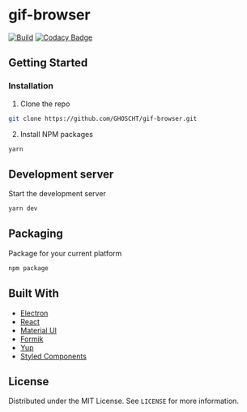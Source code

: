 # gif-browser

[![Build](https://github.com/GHOSCHT/gif-viewer/workflows/Build/badge.svg)](https://github.com/GHOSCHT/gif-viewer/actions?query=workflow%3ABuild)
[![Codacy Badge](https://app.codacy.com/project/badge/Grade/c2a6bc2d11984346a1444c98074da658)](https://www.codacy.com/manual/GHOSCHT/gif-browser?utm_source=github.com&utm_medium=referral&utm_content=GHOSCHT/gif-browser&utm_campaign=Badge_Grade)

## Getting Started

### Installation

1.  Clone the repo

```sh
git clone https://github.com/GHOSCHT/gif-browser.git
```

2.  Install NPM packages

```sh
yarn
```

## Development server

Start the development server

```sh
yarn dev
```

## Packaging

Package for your current platform

```sh
npm package
```

## Built With

-   [Electron](https://www.electronjs.org/)
-   [React](https://reactjs.org/)
-   [Material UI](https://material-ui.com/)
-   [Formik](https://jaredpalmer.com/formik/)
-   [Yup](https://github.com/jquense/yup)
-   [Styled Components](https://styled-components.com/)

## License

Distributed under the MIT License. See `LICENSE` for more information.
